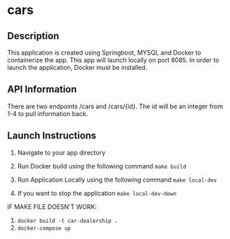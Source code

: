 # cars


## Description
This application is created using Springboot, MYSQL and Docker to containerize the app. This app will launch locally on port 8085. In order to launch the application, Docker must be installed.

## API Information
There are two endpoints /cars and /cars/{id}. The id will be an integer from 1-4 to pull information back. 

## Launch Instructions
1. Navigate to your app directory

2. Run Docker build using the following command
```make build```

3. Run Application Locally using the following command
```make local-dev```

4. If you want to stop the application 
```make local-dev-down```

IF MAKE FILE DOESN'T WORK:
1. `docker build -t car-dealership .`
2. `docker-compose up`